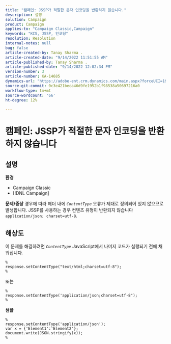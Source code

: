 ```yaml
---
title: "캠페인: JSSP가 적절한 문자 인코딩을 반환하지 않습니다."
description: 설명
solution: Campaign
product: Campaign
applies-to: "Campaign Classic,Campaign"
keywords: "KCS, JSSP, 인코딩"
resolution: Resolution
internal-notes: null
bug: false
article-created-by: Tanay Sharma .
article-created-date: "9/14/2022 11:51:55 AM"
article-published-by: Tanay Sharma .
article-published-date: "9/14/2022 12:02:34 PM"
version-number: 3
article-number: KA-14685
dynamics-url: "https://adobe-ent.crm.dynamics.com/main.aspx?forceUCI=1&pagetype=entityrecord&etn=knowledgearticle&id=42acc49e-2334-ed11-9db1-002248086735"
source-git-commit: 0c3e421beca46d9fe1952b1f98538a50697216a0
workflow-type: tm+mt
source-wordcount: '66'
ht-degree: 12%

---
```


# 캠페인: JSSP가 적절한 문자 인코딩을 반환하지 않습니다

## 설명

<b>환경</b>
- Campaign Classic
- [!DNL Campaign]



<b>문제/증상</b>
경우에 따라 헤더 내에 *`ContentType`* 오류가 제대로 정의되어 있지 않으므로 발생합니다. JSSP를 사용하는 경우 컨텐츠 유형이 반환되지 않습니다 `application/json; charset=utf-8`.


## 해상도


이 문제를 해결하려면 *`ContentType`* JavaScript에서 나머지 코드가 실행되기 전에 채워집니다.


```
%
response.setContentType("text/html;charset=utf-8");
%
```




또는




```
%
response.setContentType('application/json;charset=utf-8");
%
```


<b>샘플</b>


```
%
response.setContentType('application/json');
var x = {'Element1':'Element2'};
document.write(JSON.stringify(x));
%
```
